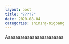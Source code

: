 ```yaml
---
layout: post
title: "?????"
date: 2020-08-04
categories: shining-bigbang
---
```


Aaaaaaaaaaaaaaaaaaaaaaaa
